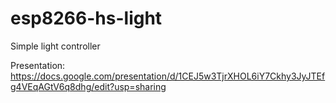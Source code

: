 # esp8266-hs-light
Simple light controller

Presentation: https://docs.google.com/presentation/d/1CEJ5w3TjrXHOL6iY7Ckhy3JyJTEfg4VEqAGtV6q8dhg/edit?usp=sharing
